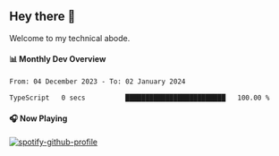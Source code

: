 ## Hey there 👋

Welcome to my technical abode.

#### 📊 Monthly Dev Overview
<!--START_SECTION:waka-->

```txt
From: 04 December 2023 - To: 02 January 2024

TypeScript   0 secs          █████████████████████████   100.00 %
```

<!--END_SECTION:waka-->

#### 🎧 Now Playing

[![spotify-github-profile](https://spotify-github-profile.vercel.app/api/view?uid=james2mid&cover_image=true&theme=natemoo-re)](https://open.spotify.com/user/james2mid?si=2b3baf2b09cb499e)
